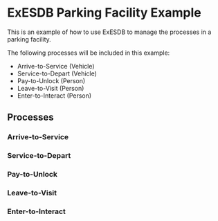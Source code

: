 # ExESDB Parking Facility Example

This is an example of how to use ExESDB to manage the processes in a parking facility.

The following processes will be included in this example:

- Arrive-to-Service (Vehicle)
- Service-to-Depart (Vehicle)
- Pay-to-Unlock (Person)
- Leave-to-Visit (Person)
- Enter-to-Interact (Person)

## Processes

### Arrive-to-Service

### Service-to-Depart

### Pay-to-Unlock

### Leave-to-Visit

### Enter-to-Interact
